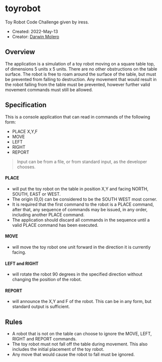 toyrobot
========

Toy Robot Code Challenge given by iress.

- Created:  2022-May-13
- Creator:  [Darwin Molero](mailto:darwin.molero@coderax.com)


Overview
--------

The application is a simulation of a toy robot moving on a square table top, of dimensions 5 units x 5 units. There are no
other obstructions on the table surface. The robot is free to roam around the surface of the table, but must be prevented
from falling to destruction. Any movement that would result in the robot falling from the table must be prevented,
however further valid movement commands must still be allowed.


Specification
-------------

This is a console application that can read in commands of the following form:

* PLACE X,Y,F
* MOVE
* LEFT
* RIGHT
* REPORT

> Input can be from a file, or from standard input, as the developer chooses.


#### PLACE

* will put the toy robot on the table in position X,Y and facing NORTH, SOUTH, EAST or WEST. 
* The origin (0,0)
can be considered to be the SOUTH WEST most corner. 
* It is required that the first command to the robot is a PLACE
command, after that, any sequence of commands may be issued, in any order, including another PLACE command. 
* The
application should discard all commands in the sequence until a valid PLACE command has been executed.


#### MOVE

* will move the toy robot one unit forward in the direction it is currently facing.


#### LEFT and RIGHT 
* will rotate the robot 90 degrees in the specified direction without changing the position of the robot.

#### REPORT

* will announce the X,Y and F of the robot. This can be in any form, but standard output is sufficient.


Rules
-----

* A robot that is not on the table can choose to ignore the MOVE, LEFT, RIGHT and REPORT commands.
* The toy robot must not fall off the table during movement. This also includes the initial placement of the toy robot. 
* Any
move that would cause the robot to fall must be ignored.

